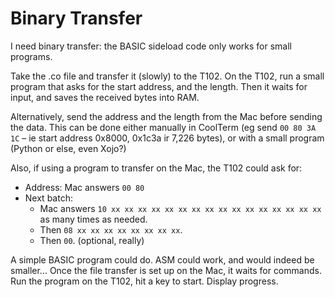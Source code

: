 # Binary Transfer

I need binary transfer: the BASIC sideload code only works for small programs.

Take the .co file and transfer it (slowly) to the T102. On the T102, run a small program that asks for the start address, and the length. Then it waits for input, and saves the received bytes into RAM.

Alternatively, send the address and the length from the Mac before sending the data. This can be done either manually in CoolTerm (eg send `00 80 3A 1C` – ie start address 0x8000, 0x1c3a ir 7,226 bytes), or with a small program (Python or else, even Xojo?)

Also, if using a program to transfer on the Mac, the T102 could ask for:

  * Address: Mac answers `00 80`
  * Next batch:
    - Mac answers `10 xx xx xx xx xx xx xx xx xx xx xx xx xx xx xx xx` as many times as needed.
    - Then `08 xx xx xx xx xx xx xx xx`.
    - Then `00`. (optional, really)

A simple BASIC program could do. ASM could work, and would indeed be smaller...
Once the file transfer is set up on the Mac, it waits for commands.
Run the program on the T102, hit a key to start. Display progress.